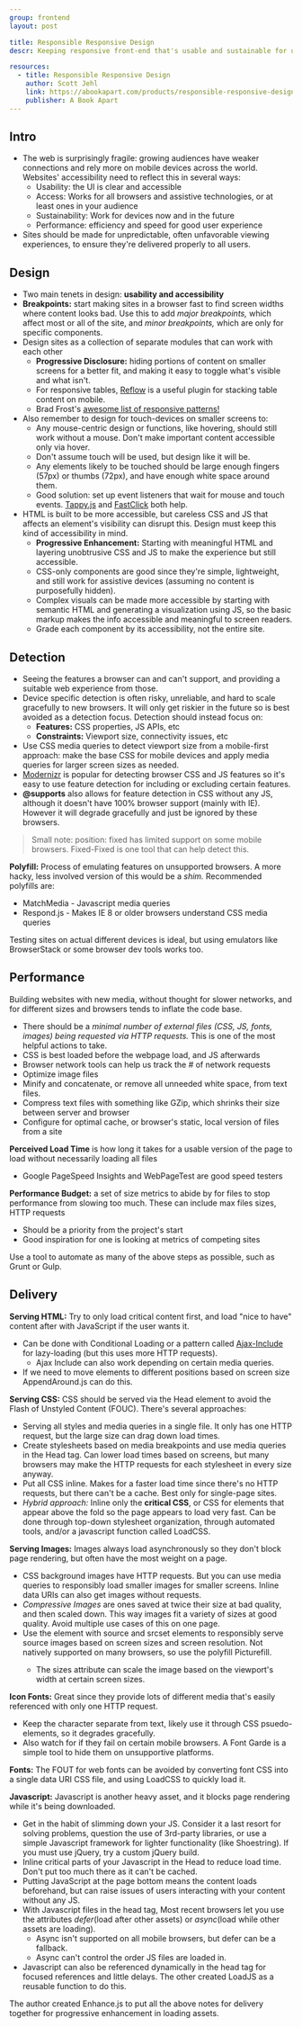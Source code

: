 ```yaml
---
group: frontend
layout: post

title: Responsible Responsive Design
descr: Keeping responsive front-end that's usable and sustainable for users

resources:
  - title: Responsible Responsive Design
    author: Scott Jehl
    link: https://abookapart.com/products/responsible-responsive-design
    publisher: A Book Apart
---
```


## Intro

* The web is surprisingly fragile: growing audiences have weaker connections and rely more on mobile devices across the world. Websites' accessibility need to reflect this in several ways:
    * Usability: the UI is clear and accessible
    * Access: Works for all browsers and assistive technologies, or at least ones in your audience
    * Sustainability: Work for devices now and in the future
    * Performance: efficiency and speed for good user experience
* Sites should be made for unpredictable, often unfavorable viewing experiences, to ensure they're delivered properly to all users.


## Design

* Two main tenets in design: **usability and accessibility**
* **Breakpoints:** start making sites in a browser fast to find screen widths where content looks bad. Use this to add *major breakpoints,* which affect most or all of the site, and *minor breakpoints,* which are only for specific components.
* Design sites as a collection of separate modules that can work with each other
    * **Progressive Disclosure:** hiding portions of content on smaller screens for a better fit, and making it easy to toggle what's visible and what isn't.
    * For responsive tables, [Reflow](https://api.jquerymobile.com/table-reflow/) is a useful plugin for stacking table content on mobile.
    * Brad Frost's [awesome list of responsive patterns!](https://bradfrost.github.io/this-is-responsive/patterns.html)
* Also remember to design for touch-devices on smaller screens to:
    * Any mouse-centric design or functions, like hovering, should still work without a mouse. Don't make important content accessible only via hover.
    * Don't assume touch will be used, but design like it will be.
    * Any elements likely to be touched should be large enough fingers (57px) or thumbs (72px), and have enough white space around them.
    * Good solution: set up event listeners that wait for mouse and touch events. [Tappy.js](https://github.com/filamentgroup/tappy) and [FastClick](https://github.com/ftlabs/fastclick) both help.
* HTML is built to be more accessible, but careless CSS and JS that affects an element's visibility can disrupt this. Design must keep this kind of accessibility in mind.
    * **Progressive Enhancement:** Starting with meaningful HTML and layering unobtrusive CSS and JS to make the experience but still accessible.
    * CSS-only components are good since they're simple, lightweight, and still work for assistive devices (assuming no content is purposefully hidden).
    * Complex visuals can be made more accessible by starting with semantic HTML and generating a visualization using JS, so the basic markup makes the info accessible and meaningful to screen readers.
    * Grade each component by its accessibility, not the entire site.


## Detection

* Seeing the features a browser can and can't support, and providing a suitable web experience from those.
* Device specific detection is often risky, unreliable, and hard to scale gracefully to new browsers. It will only get riskier in the future so is best avoided as a detection focus. Detection should instead focus on:
    * **Features:** CSS properties, JS APIs, etc
    * **Constraints:** Viewport size, connectivity issues, etc
* Use CSS media queries to detect viewport size from a mobile-first approach: make the base CSS for mobile devices and apply media queries for larger screen sizes as needed.
* [Modernizr](https://modernizr.com/) is popular for detecting browser CSS and JS features so it's easy to use feature detection for including or excluding certain features.
* **@supports** also allows for feature detection in CSS without any JS, although it doesn't have 100% browser support (mainly with IE). However it will degrade gracefully and just be ignored by these browsers.

> Small note: position: fixed has limited support on some mobile browsers. Fixed-Fixed is one tool that can help detect this.

**Polyfill:** Process of emulating features on unsupported browsers. A more hacky, less involved version of this would be a *shim.* Recommended polyfills are:
* MatchMedia - Javascript media queries
* Respond.js - Makes IE 8 or older browsers understand CSS media queries

Testing sites on actual different devices is ideal, but using emulators like BrowserStack or some browser dev tools works too.


## Performance

Building websites with new media, without thought for slower networks, and for different sizes and browsers tends to inflate the code base.

* There should be a *minimal number of external files (CSS, JS, fonts, images) being requested via HTTP requests.* This is one of the most helpful actions to take.
* CSS is best loaded before the webpage load, and JS afterwards
* Browser network tools can help us track the # of network requests
* Optimize image files
* Minify and concatenate, or remove all unneeded white space, from text files.
* Compress text files with something like GZip, which shrinks their size between server and browser
* Configure for optimal cache, or browser's static, local version of files from a site

**Perceived Load Time** is how long it takes for a usable version of the page to load without necessarily loading all files
* Google PageSpeed Insights and WebPageTest are good speed testers

**Performance Budget:** a set of size metrics to abide by for files to stop performance from slowing too much. These can include max files sizes, HTTP requests
* Should be a priority from the project's start
* Good inspiration for one is looking at metrics of competing sites

Use a tool to automate as many of the above steps as possible, such as Grunt or Gulp.


## Delivery

**Serving HTML:** Try to only load critical content first, and load "nice to have" content after with JavaScript if the user wants it.
* Can be done with Conditional Loading or a pattern called [Ajax-Include](https://www.filamentgroup.com/lab/ajax-includes-modular-content.html) for lazy-loading (but this uses more HTTP requests).
    * Ajax Include can also work depending on certain media queries.
* If we need to move elements to different positions based on screen size AppendAround.js can do this.

**Serving CSS:** CSS should be served via the Head element to avoid the Flash of Unstyled Content (FOUC). There's several approaches:
* Serving all styles and media queries in a single file. It only has one HTTP request, but the large size can drag down load times.
* Create stylesheets based on media breakpoints and use media queries in the Head tag. Can lower load times based on screens, but many browsers may make the HTTP requests for each stylesheet in every size anyway.
* Put all CSS inline. Makes for a faster load time since there's no HTTP requests, but there can't be a cache. Best only for single-page sites.
* *Hybrid approach:* Inline only the **critical CSS**, or CSS for elements that appear above the fold so the page appears to load very fast. Can be done through top-down stylesheet organization, through automated tools, and/or a javascript function called LoadCSS.

**Serving Images:** Images always load asynchronously so they don't block page rendering, but often have the most weight on a page.
* CSS background images have HTTP requests. But you can use media queries to responsibly load smaller images for smaller screens. Inline data URIs can also get images without requests.
* *Compressive Images* are ones saved at twice their size at bad quality, and then scaled down. This way images fit a variety of sizes at good quality. Avoid multiple use cases of this on one page.
* Use the <picture> element with source and srcset elements to responsibly serve source images based on screen sizes and screen resolution. Not natively supported on many browsers, so use the polyfill Picturefill.
    * The sizes attribute can scale the image based on the viewport's width at certain screen sizes.

**Icon Fonts:** Great since they provide lots of different media that's easily referenced with only one HTTP request.
* Keep the character separate from text, likely use it through CSS psuedo-elements, so it degrades gracefully.
* Also watch for if they fail on certain mobile browsers. A Font Garde is a simple tool to hide them on unsupportive platforms.

**Fonts:** The FOUT for web fonts can be avoided by converting font CSS into a single data URI CSS file, and using LoadCSS to quickly load it.

**Javascript:** Javascript is another heavy asset, and it blocks page rendering while it's being downloaded.
* Get in the habit of slimming down your JS. Consider it a last resort for solving problems, question the use of 3rd-party libraries, or use a simple Javascript framework for lighter functionality (like Shoestring). If you must use jQuery, try a custom jQuery build.
* Inline critical parts of your Javascript in the Head to reduce load time. Don't put too much there as it can't be cached.
* Putting JavaScript at the page bottom means the content loads beforehand, but can raise issues of users interacting with your content without any JS.
* With Javascript files in the head tag, Most recent browsers let you use the attributes *defer*(load after other assets) or *async*(load while other assets are loading).
    * Async isn't supported on all mobile browsers, but defer can be a fallback.
    * Async can't control the order JS files are loaded in.
* Javascript can also be referenced dynamically in the head tag for focused references and little delays. The other created LoadJS as a reusable function to do this.

The author created Enhance.js to put all the above notes for delivery together for progressive enhancement in loading assets.
